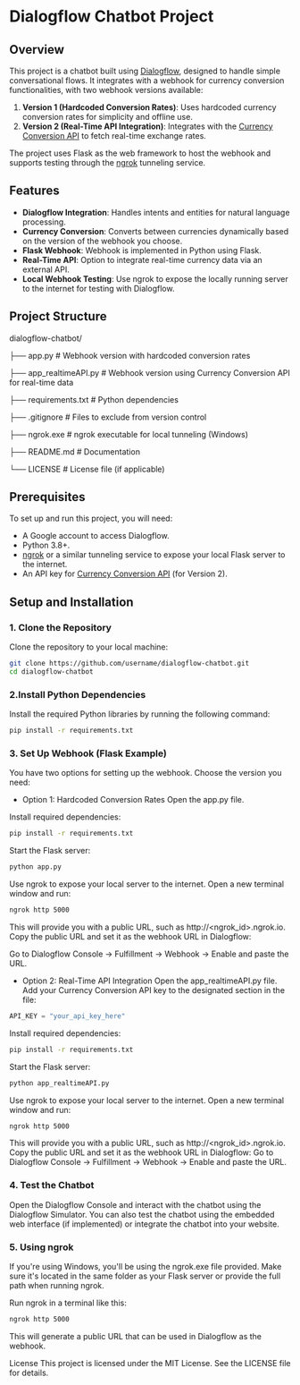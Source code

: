 # Dialogflow Chatbot Project

## Overview
This project is a chatbot built using [Dialogflow](https://dialogflow.cloud.google.com/), designed to handle simple conversational flows. It integrates with a webhook for currency conversion functionalities, with two webhook versions available:
1. **Version 1 (Hardcoded Conversion Rates)**: Uses hardcoded currency conversion rates for simplicity and offline use.
2. **Version 2 (Real-Time API Integration)**: Integrates with the [Currency Conversion API](https://www.currencyconverterapi.com/) to fetch real-time exchange rates.

The project uses Flask as the web framework to host the webhook and supports testing through the [ngrok](https://ngrok.com/) tunneling service.

## Features
- **Dialogflow Integration**: Handles intents and entities for natural language processing.
- **Currency Conversion**: Converts between currencies dynamically based on the version of the webhook you choose.
- **Flask Webhook**: Webhook is implemented in Python using Flask.
- **Real-Time API**: Option to integrate real-time currency data via an external API.
- **Local Webhook Testing**: Use ngrok to expose the locally running server to the internet for testing with Dialogflow.

## Project Structure

dialogflow-chatbot/

├── app.py                # Webhook version with hardcoded conversion rates

├── app_realtimeAPI.py    # Webhook version using Currency Conversion API for real-time data

├── requirements.txt      # Python dependencies

├── .gitignore            # Files to exclude from version control

├── ngrok.exe             # ngrok executable for local tunneling (Windows)

├── README.md             # Documentation

└── LICENSE               # License file (if applicable)


## Prerequisites
To set up and run this project, you will need:
- A Google account to access Dialogflow.
- Python 3.8+.
- [ngrok](https://ngrok.com/) or a similar tunneling service to expose your local Flask server to the internet.
- An API key for [Currency Conversion API](https://www.currencyconverterapi.com/) (for Version 2).

## Setup and Installation

### 1. Clone the Repository
Clone the repository to your local machine:
```bash
git clone https://github.com/username/dialogflow-chatbot.git
cd dialogflow-chatbot
```

### 2.Install Python Dependencies
Install the required Python libraries by running the following command:

```bash
pip install -r requirements.txt
```

### 3. Set Up Webhook (Flask Example)
You have two options for setting up the webhook. Choose the version you need:

- Option 1: Hardcoded Conversion Rates
Open the app.py file.

Install required dependencies:
```bash
pip install -r requirements.txt
```

Start the Flask server:
```bash
python app.py
```

Use ngrok to expose your local server to the internet. Open a new terminal window and run:
```bash
ngrok http 5000
```

This will provide you with a public URL, such as http://<ngrok_id>.ngrok.io.
Copy the public URL and set it as the webhook URL in Dialogflow:

Go to Dialogflow Console → Fulfillment → Webhook → Enable and paste the URL.

- Option 2: Real-Time API Integration
Open the app_realtimeAPI.py file.
Add your Currency Conversion API key to the designated section in the file:
```python
API_KEY = "your_api_key_here"
```

Install required dependencies:
```bash
pip install -r requirements.txt
```

Start the Flask server:
```bash
python app_realtimeAPI.py
```

Use ngrok to expose your local server to the internet. Open a new terminal window and run:
```bash
ngrok http 5000
```

This will provide you with a public URL, such as http://<ngrok_id>.ngrok.io.
Copy the public URL and set it as the webhook URL in Dialogflow:
Go to Dialogflow Console → Fulfillment → Webhook → Enable and paste the URL.

### 4. Test the Chatbot
Open the Dialogflow Console and interact with the chatbot using the Dialogflow Simulator.
You can also test the chatbot using the embedded web interface (if implemented) or integrate the chatbot into your website.

### 5. Using ngrok
If you're using Windows, you'll be using the ngrok.exe file provided. Make sure it's located in the same folder as your Flask server or provide the full path when running ngrok.

Run ngrok in a terminal like this:

```bash
ngrok http 5000
```
This will generate a public URL that can be used in Dialogflow as the webhook.


License
This project is licensed under the MIT License. See the LICENSE file for details.
